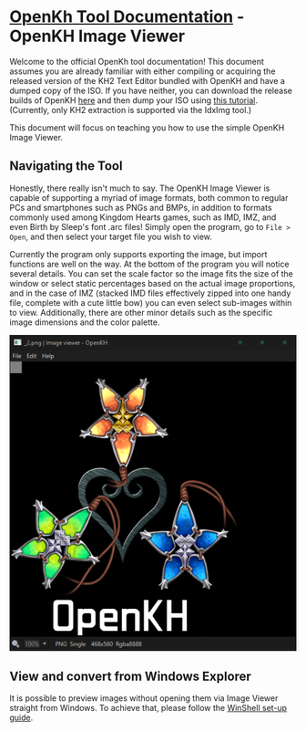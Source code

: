# [OpenKh Tool Documentation](../index.md) - OpenKH Image Viewer

Welcome to the official OpenKh tool documentation!
This document assumes you are already familiar with either compiling or acquiring the released version of the KH2 Text Editor bundled with OpenKH and have a dumped copy of the ISO. 
If you have neither, you can download the release builds of OpenKH [here](https://github.com/Xeeynamo/OpenKh/releases) and then dump your ISO using [this tutorial](../CLI.IdxImg/index.md). (Currently, only KH2 extraction is supported via the IdxImg tool.)

This document will focus on teaching you how to use the simple OpenKH Image Viewer.

## Navigating the Tool

Honestly, there really isn't much to say. The OpenKH Image Viewer is capable of supporting a myriad of image formats, both common to regular PCs and smartphones such as PNGs and BMPs, in addition to formats commonly used among Kingdom Hearts games, such as IMD, IMZ, and even Birth by Sleep's font .arc files! Simply open the program, go to `File > Open`, and then select your target file you wish to view. 

Currently the program only supports exporting the image, but import functions are well on the way. At the bottom of the program you will notice several details. You can set the scale factor so the image fits the size of the window or select static percentages based on the actual image proportions, and in the case of IMZ (stacked IMD files effectively zipped into one handy file, complete with a cute little bow) you can even select sub-images within to view. Additionally, there are other minor details such as the specific image dimensions and the color palette.

<img src="./viewer.png">

## View and convert from Windows Explorer

It is possible to preview images without opening them via Image Viewer straight from Windows. To achieve that, please follow the [WinShell set-up guide](../winshell/index.md).
